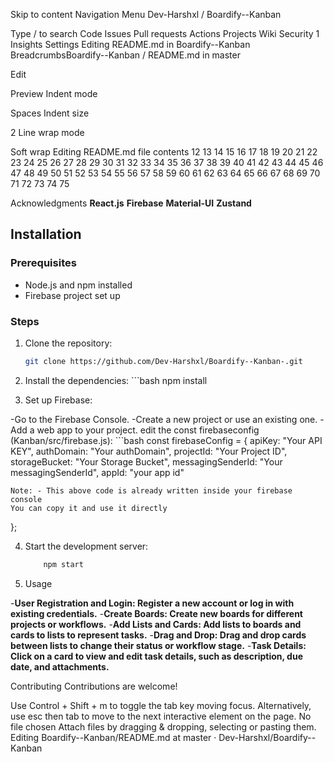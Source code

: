 Skip to content
Navigation Menu
Dev-Harshxl
/
Boardify--Kanban

Type / to search
Code
Issues
Pull requests
Actions
Projects
Wiki
Security
1
Insights
Settings
Editing README.md in Boardify--Kanban
BreadcrumbsBoardify--Kanban
/
README.md
in
master

Edit

Preview
Indent mode

Spaces
Indent size

2
Line wrap mode

Soft wrap
Editing README.md file contents
12
13
14
15
16
17
18
19
20
21
22
23
24
25
26
27
28
29
30
31
32
33
34
35
36
37
38
39
40
41
42
43
44
45
46
47
48
49
50
51
52
53
54
55
56
57
58
59
60
61
62
63
64
65
66
67
68
69
70
71
72
73
74
75

Acknowledgments
**React.js**
**Firebase**
**Material-UI**
**Zustand**


## Installation

### Prerequisites

- Node.js and npm installed
- Firebase project set up


### Steps

1. Clone the repository:
   ```bash
   git clone https://github.com/Dev-Harshxl/Boardify--Kanban-.git


2.   Install the dependencies:
    ```bash
    npm install

3. Set up Firebase:

-Go to the Firebase Console.
-Create a new project or use an existing one.
-Add a web app to your project.
 edit the const firebaseconfig (Kanban/src/firebase.js):
    ```bash
        const firebaseConfig = {
        apiKey: "Your API KEY",
        authDomain: "Your authDomain",
        projectId: "Your Project ID",
        storageBucket: "Your Storage Bucket",
        messagingSenderId: "Your messagingSenderId",
        appId: "your app id"

    Note: - This above code is already written inside your firebase console
    You can copy it and use it directly
};


4. Start the development server:

   ```bash
       npm start

5. Usage

-**User Registration and Login: Register a new account or log in with existing credentials.**
-**Create Boards: Create new boards for different projects or workflows.**
-**Add Lists and Cards: Add lists to boards and cards to lists to represent tasks.**
-**Drag and Drop: Drag and drop cards between lists to change their status or workflow stage.**
-**Task Details: Click on a card to view and edit task details, such as description, due date, and attachments.**


Contributing
Contributions are welcome! 

Use Control + Shift + m to toggle the tab key moving focus. Alternatively, use esc then tab to move to the next interactive element on the page.
No file chosen
Attach files by dragging & dropping, selecting or pasting them.
Editing Boardify--Kanban/README.md at master · Dev-Harshxl/Boardify--Kanban
